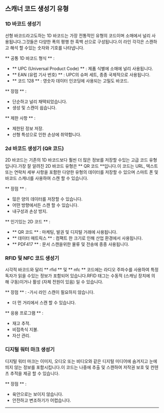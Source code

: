 ## 스캐너 코드 생성기 유형

### 1D 바코드 생성기
선형 바코드라고도하는 1D 바코드는 가장 전통적인 유형의 코드이며 소매에서 널리 사용됩니다.그것들은 다양한 폭의 평행 한 흑백 선으로 구성됩니다.이 라인 각각은 스캔하고 해석 할 수있는 숫자와 기호를 나타냅니다.

** 공통 1D 바코드 형식 ** :
- ** UPC (Universal Product Code) ** : 제품 식별에 소매에 널리 사용됩니다.
- ** EAN (유럽 기사 번호) ** : UPC의 슈퍼 세트, 종종 국제적으로 사용됩니다.
- ** 코드 128 ** : 영숫자 데이터 인코딩에 사용되는 고밀도 바코드.

** 장점 ** :
- 단순하고 널리 채택되었습니다.
- 생성 및 스캔이 쉽습니다.

** 제한 사항 ** :
- 제한된 정보 저장.
- 선형 특성으로 인한 손상에 취약합니다.

### 2d 바코드 생성기 (QR 코드)
2D 바코드는 기존의 1D 바코드보다 훨씬 더 많은 정보를 저장할 수있는 고급 코드 유형입니다.가장 잘 알려진 2D 바코드 유형은 ** QR 코드 **입니다.이 코드는 URL, 텍스트 또는 연락처 세부 사항을 포함한 다양한 유형의 데이터를 저장할 수 있으며 스마트 폰 및 바코드 스캐너를 사용하여 스캔 할 수 있습니다.

** 장점 ** :
- 많은 양의 데이터를 저장할 수 있습니다.
- 어떤 방향에서든 스캔 할 수 있습니다.
- 내구성과 손상 방지.

** 인기있는 2D 코드 ** :
- ** QR 코드 ** : 마케팅, 발권 및 디지털 거래에 사용됩니다.
- ** 데이터 매트릭스 ** : 컴팩트 한 크기로 인해 산업 환경에서 사용됩니다.
- ** PDF417 ** : 문서 스캔을위한 물류 및 전송에 종종 사용됩니다.

### RFID 및 NFC 코드 생성기
시각적 바코드와 달리 ** rfid ** 및 ** nfc ** 코드에는 라디오 주파수를 사용하여 특정 독자가 읽을 수있는 정보가 포함되어 있습니다.RFID 태그는 수동적 (스캐닝 장치에 의해 구동)이거나 활성 (자체 전원이 있음) 일 수 있습니다.

** 장점 ** :
-가시 라인 스캔이 필요하지 않습니다.
- 더 먼 거리에서 스캔 할 수 있습니다.

** 응용 프로그램 ** :
- 재고 추적.
- 비접촉식 지불.
- 자산 관리.

### 디지털 워터 마크 생성기
디지털 워터 마크는 이미지, 오디오 또는 비디오와 같은 디지털 미디어에 숨겨지고 눈에 띄지 않는 정보를 포함시킵니다.이 코드는 나중에 추출 및 스캔하여 저작권 보호 및 컨텐츠 추적을 제공 할 수 있습니다.

** 장점 ** :
- 육안으로는 보이지 않습니다.
- 안전하고 변조하기가 어렵습니다.

---
